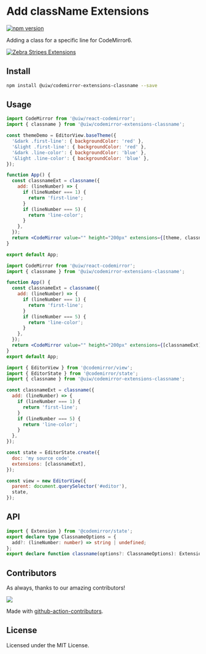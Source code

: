 <!--rehype:ignore:start-->

# Add className Extensions

<!--rehype:ignore:end-->

[![npm version](https://img.shields.io/npm/v/@uiw/codemirror-extensions-classname.svg)](https://www.npmjs.com/package/@uiw/codemirror-extensions-classname)

Adding a class for a specific line for CodeMirror6.

[![Zebra Stripes Extensions](https://user-images.githubusercontent.com/1680273/205496628-e7e6f83f-18e9-4bff-8bc8-71a913c60687.png)](https://uiwjs.github.io/react-codemirror/#/extensions/classname)

## Install

```bash
npm install @uiw/codemirror-extensions-classname --save
```

## Usage

```jsx
import CodeMirror from '@uiw/react-codemirror';
import { classname } from '@uiw/codemirror-extensions-classname';

const themeDemo = EditorView.baseTheme({
  '&dark .first-line': { backgroundColor: 'red' },
  '&light .first-line': { backgroundColor: 'red' },
  '&dark .line-color': { backgroundColor: 'blue' },
  '&light .line-color': { backgroundColor: 'blue' },
});

function App() {
  const classnameExt = classname({
    add: (lineNumber) => {
      if (lineNumber === 1) {
        return 'first-line';
      }
      if (lineNumber === 5) {
        return 'line-color';
      }
    },
  });
  return <CodeMirror value="" height="200px" extensions={[theme, classnameExt]} />;
}

export default App;
```

```jsx
import CodeMirror from '@uiw/react-codemirror';
import { classname } from '@uiw/codemirror-extensions-classname';

function App() {
  const classnameExt = classname({
    add: (lineNumber) => {
      if (lineNumber === 1) {
        return 'first-line';
      }
      if (lineNumber === 5) {
        return 'line-color';
      }
    },
  });
  return <CodeMirror value="" height="200px" extensions={[classnameExt]} />;
}
export default App;
```

```js
import { EditorView } from '@codemirror/view';
import { EditorState } from '@codemirror/state';
import { classname } from '@uiw/codemirror-extensions-classname';

const classnameExt = classname({
  add: (lineNumber) => {
    if (lineNumber === 1) {
      return 'first-line';
    }
    if (lineNumber === 5) {
      return 'line-color';
    }
  },
});

const state = EditorState.create({
  doc: 'my source code',
  extensions: [classnameExt],
});

const view = new EditorView({
  parent: document.querySelector('#editor'),
  state,
});
```

## API

```ts
import { Extension } from '@codemirror/state';
export declare type ClassnameOptions = {
  add?: (lineNumber: number) => string | undefined;
};
export declare function classname(options?: ClassnameOptions): Extension;
```

## Contributors

As always, thanks to our amazing contributors!

<a href="https://github.com/uiwjs/react-codemirror/graphs/contributors">
  <img src="https://uiwjs.github.io/react-codemirror/CONTRIBUTORS.svg" />
</a>

Made with [github-action-contributors](https://github.com/jaywcjlove/github-action-contributors).

## License

Licensed under the MIT License.
